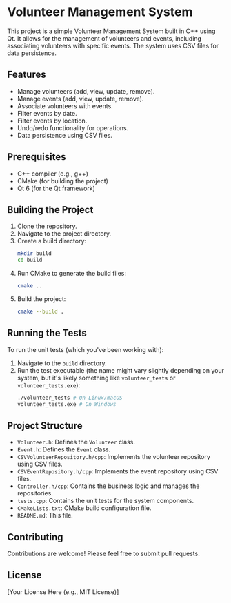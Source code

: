# Volunteer Management System

This project is a simple Volunteer Management System built in C++ using Qt. It allows for the management of volunteers and events, including associating volunteers with specific events. The system uses CSV files for data persistence.

## Features

* Manage volunteers (add, view, update, remove).
* Manage events (add, view, update, remove).
* Associate volunteers with events.
* Filter events by date.
* Filter events by location.
* Undo/redo functionality for operations.
* Data persistence using CSV files.

## Prerequisites

* C++ compiler (e.g., g++)
* CMake (for building the project)
* Qt 6 (for the Qt framework)

## Building the Project

1.  Clone the repository.
2.  Navigate to the project directory.
3.  Create a build directory:
    ```bash
    mkdir build
    cd build
    ```
4.  Run CMake to generate the build files:
    ```bash
    cmake ..
    ```
5.  Build the project:
    ```bash
    cmake --build .
    ```

## Running the Tests

To run the unit tests (which you've been working with):

1.  Navigate to the `build` directory.
2.  Run the test executable (the name might vary slightly depending on your system, but it's likely something like `volunteer_tests` or `volunteer_tests.exe`):
    ```bash
    ./volunteer_tests # On Linux/macOS
    volunteer_tests.exe # On Windows
    ```

## Project Structure

* `Volunteer.h`: Defines the `Volunteer` class.
* `Event.h`: Defines the `Event` class.
* `CSVVolunteerRepository.h/cpp`: Implements the volunteer repository using CSV files.
* `CSVEventRepository.h/cpp`: Implements the event repository using CSV files.
* `Controller.h/cpp`: Contains the business logic and manages the repositories.
* `tests.cpp`: Contains the unit tests for the system components.
* `CMakeLists.txt`: CMake build configuration file.
* `README.md`: This file.

## Contributing

Contributions are welcome! Please feel free to submit pull requests.

## License

[Your License Here (e.g., MIT License)]
